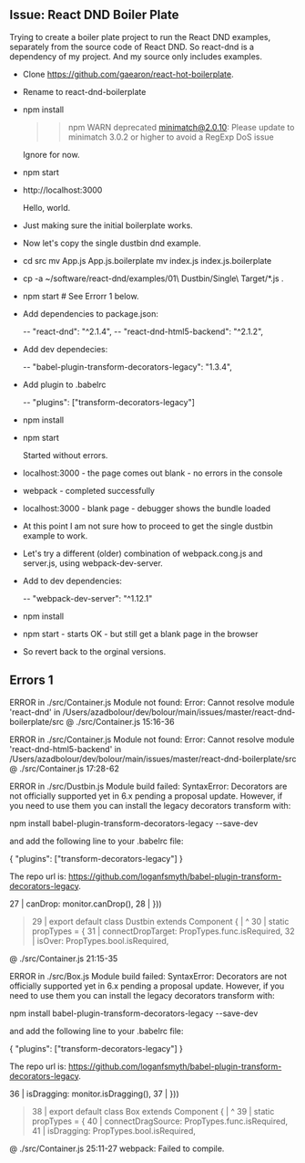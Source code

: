 
## Issue: React DND Boiler Plate

Trying to create a boiler plate project to run the React DND examples,
separately from the source code of React DND. So react-dnd is a 
dependency of my project. And my source only includes examples.

- Clone https://github.com/gaearon/react-hot-boilerplate.

- Rename to react-dnd-boilerplate

- npm install
  >> npm WARN deprecated minimatch@2.0.10: Please update to minimatch 
     3.0.2 or higher to avoid a RegExp DoS issue

  Ignore for now.

- npm start

- http://localhost:3000

  Hello, world.

- Just making sure the initial boilerplate works.

- Now let's copy the single dustbin dnd example.

- cd src
  mv App.js App.js.boilerplate
  mv index.js index.js.boilerplate

- cp -a ~/software/react-dnd/examples/01\ Dustbin/Single\ Target/\*.js .

- npm start # See Errorr 1 below.

- Add dependencies to package.json:

    -- "react-dnd": "^2.1.4",
    -- "react-dnd-html5-backend": "^2.1.2",

- Add dev dependecies:

    -- "babel-plugin-transform-decorators-legacy": "1.3.4",
 
- Add plugin to .babelrc

    -- "plugins": ["transform-decorators-legacy"]

- npm install

- npm start

  Started without errors.

- localhost:3000 - the page comes out blank - no errors in the console

- webpack - completed successfully

- localhost:3000 - blank page - debugger shows the bundle loaded

- At this point I am not sure how to proceed to get the single dustbin example to work. 

- Let's try a different (older) combination of webpack.cong.js and server.js, 
  using webpack-dev-server.

- Add to dev dependencies:

    -- "webpack-dev-server": "^1.12.1"

- npm install

- npm start - starts OK - but still get a blank page in the browser

- So revert back to the orginal versions.


## Errors 1

ERROR in ./src/Container.js
Module not found: Error: Cannot resolve module 'react-dnd' in /Users/azadbolour/dev/bolour/main/issues/master/react-dnd-boilerplate/src
 @ ./src/Container.js 15:16-36

ERROR in ./src/Container.js
Module not found: Error: Cannot resolve module 'react-dnd-html5-backend' in /Users/azadbolour/dev/bolour/main/issues/master/react-dnd-boilerplate/src
 @ ./src/Container.js 17:28-62

ERROR in ./src/Dustbin.js
Module build failed: SyntaxError: Decorators are not officially supported yet in 6.x pending a proposal update.
However, if you need to use them you can install the legacy decorators transform with:

npm install babel-plugin-transform-decorators-legacy --save-dev

and add the following line to your .babelrc file:

{
  "plugins": ["transform-decorators-legacy"]
}

The repo url is: https://github.com/loganfsmyth/babel-plugin-transform-decorators-legacy.


  27 |   canDrop: monitor.canDrop(),
  28 | }))
> 29 | export default class Dustbin extends Component {
     |                ^
  30 |   static propTypes = {
  31 |     connectDropTarget: PropTypes.func.isRequired,
  32 |     isOver: PropTypes.bool.isRequired,

 @ ./src/Container.js 21:15-35

ERROR in ./src/Box.js
Module build failed: SyntaxError: Decorators are not officially supported yet in 6.x pending a proposal update.
However, if you need to use them you can install the legacy decorators transform with:

npm install babel-plugin-transform-decorators-legacy --save-dev

and add the following line to your .babelrc file:

{
  "plugins": ["transform-decorators-legacy"]
}

The repo url is: https://github.com/loganfsmyth/babel-plugin-transform-decorators-legacy.


  36 |   isDragging: monitor.isDragging(),
  37 | }))
> 38 | export default class Box extends Component {
     |                ^
  39 |   static propTypes = {
  40 |     connectDragSource: PropTypes.func.isRequired,
  41 |     isDragging: PropTypes.bool.isRequired,

 @ ./src/Container.js 25:11-27
webpack: Failed to compile.





